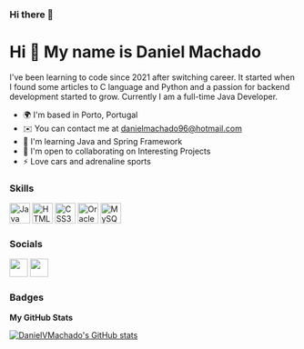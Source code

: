 ### Hi there 👋
Hi 👋 My name is Daniel Machado
===============================

I've been learning to code since 2021 after switching career. It started when I found some articles to C language and Python and a passion for backend development started to grow. Currently I am a full-time Java Developer.

* 🌍  I'm based in Porto, Portugal
* ✉️  You can contact me at [danielmachado96@hotmail.com](mailto:danielmachado96@hotmail.com)
* 🧠  I'm learning Java and Spring Framework
* 🤝  I'm open to collaborating on Interesting Projects
* ⚡  Love cars and adrenaline sports

### Skills

<p align="left">
<a href="https://www.oracle.com/java/" target="_blank" rel="noreferrer"><img src="https://raw.githubusercontent.com/danielcranney/readme-generator/main/public/icons/skills/java-colored.svg" width="36" height="36" alt="Java" /></a>
<a href="https://developer.mozilla.org/en-US/docs/Glossary/HTML5" target="_blank" rel="noreferrer"><img src="https://raw.githubusercontent.com/danielcranney/readme-generator/main/public/icons/skills/html5-colored.svg" width="36" height="36" alt="HTML5" /></a>
<a href="https://www.w3.org/TR/CSS/#css" target="_blank" rel="noreferrer"><img src="https://raw.githubusercontent.com/danielcranney/readme-generator/main/public/icons/skills/css3-colored.svg" width="36" height="36" alt="CSS3" /></a>
<a href="https://www.oracle.com/uk/index.html" target="_blank" rel="noreferrer"><img src="https://raw.githubusercontent.com/danielcranney/readme-generator/main/public/icons/skills/oracle-colored.svg" width="36" height="36" alt="Oracle" /></a>
<a href="https://www.mysql.com/" target="_blank" rel="noreferrer"><img src="https://raw.githubusercontent.com/danielcranney/readme-generator/main/public/icons/skills/mysql-colored.svg" width="36" height="36" alt="MySQL" /></a>
</p>

### Socials

<p align="left"> <a href="https://www.github.com/DanielVMachado" target="_blank" rel="noreferrer"><img src="https://raw.githubusercontent.com/danielcranney/readme-generator/main/public/icons/socials/github.svg" width="32" height="32" /></a> <a href="https://www.linkedin.com/in/daniel-machado-53946ab0/" target="_blank" rel="noreferrer"><img src="https://raw.githubusercontent.com/danielcranney/readme-generator/main/public/icons/socials/linkedin.svg" width="32" height="32" /></a></p>

### Badges

<b>My GitHub Stats</b>

<a href="http://www.github.com/DanielVMachado"><img src="https://github-readme-stats.vercel.app/api?username=DanielVMachado&show_icons=true&hide=&count_private=true&title_color=64748b&text_color=64748b&icon_color=ef4444&bg_color=181824&hide_border=true&show_icons=true" alt="DanielVMachado's GitHub stats" /></a>
